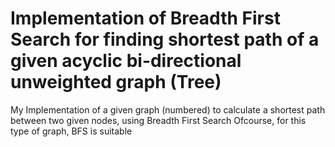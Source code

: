 # Implementation of Breadth First Search for finding shortest path of a given acyclic bi-directional unweighted graph (Tree)
My Implementation of a given graph (numbered) to calculate a shortest path between two given nodes, using Breadth First Search
Ofcourse, for this type of graph, BFS is suitable
